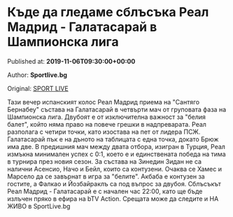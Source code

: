 
# Къде да гледаме сблъсъка Реал Мадрид - Галатасарай в Шампионска лига

Published at: **2019-11-06T09:30:00+00:00**

Author: **Sportlive.bg**

Original: [SPORT LIVE](https://www.sportlive.bg/worldfootball/championsleague/kyde-da-gledame-sblysyka-real-madrid---galatasaraj-v-shampionska-liga-1403364.html)

Тази вечер испанският колос Реал Мадрид приема на "Сантяго Бернабеу" състава на Галатасарай в четвърти мач от груповата фаза на Шампионска лига. Двубоят е от изключителна важност за "белия балет", който няма право на повече грешки в надпреварата.
Реал разполага с четири точки, като изостава на пет от лидера ПСЖ. Галатасарай пък е на дъното на таблицата с една точка, докато Брюж има две. В предишния мач между двата отбора, изигран в Турция, Реал измъкна минимален успех с 0:1, което е и единствената победа на тима в турнира през новия сезон.
За състава на Зинедин Зидан не са налични Асенсио, Начо и Бейл, които са контузени. Очаква се Хамес и Марсело да се завърнат в игра за "белите". Акбаба е контузен за гостите, а Фалкао и Йозбайраклъ са под въпрос за двубоя.
Сблъсъкът Реал Мадрид - Галатасарай е с начален час 22:00, като ще бъде излъчен пряко в ефира на bTV Action. Срещата може да следите и НА ЖИВО в SportLive.bg
